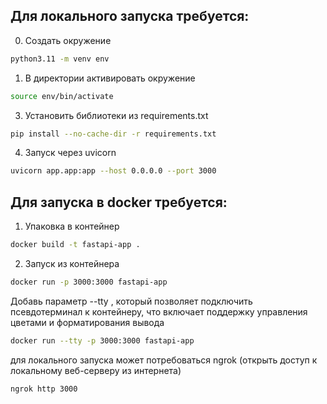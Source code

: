 ## Для локального запуска требуется:

0) Создать окружение
```bash
python3.11 -m venv env
```
1) В директории активировать окружение
```bash
source env/bin/activate
```
3) Установить библиотеки из requirements.txt
```bash
pip install --no-cache-dir -r requirements.txt
```
4) Запуск через uvicorn
```bash
uvicorn app.app:app --host 0.0.0.0 --port 3000
```


## Для запуска в docker требуется:

1) Упаковка в контейнер
```bash
docker build -t fastapi-app .
```
2) Запуск из контейнера
```bash
docker run -p 3000:3000 fastapi-app
```
Добавь параметр --tty , который позволяет подключить псевдотерминал к контейнеру, что включает поддержку управления цветами и форматирования вывода
```bash
docker run --tty -p 3000:3000 fastapi-app
```

для локального запуска может потребоваться ngrok 
(открыть доступ к локальному веб-серверу из интернета)
```bash
ngrok http 3000
```